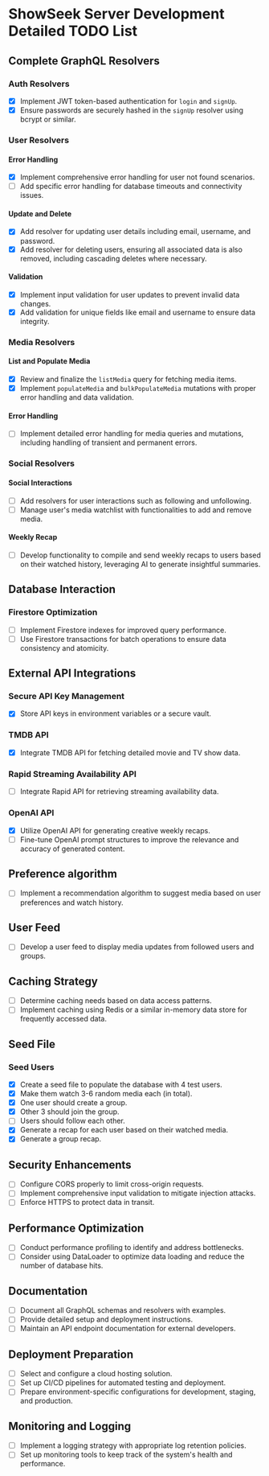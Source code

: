 # ShowSeek Server Development Detailed TODO List

## Complete GraphQL Resolvers
### Auth Resolvers
- [x] Implement JWT token-based authentication for `login` and `signUp`.
- [x] Ensure passwords are securely hashed in the `signUp` resolver using bcrypt or similar.

### User Resolvers
#### Error Handling
- [x] Implement comprehensive error handling for user not found scenarios.
- [ ] Add specific error handling for database timeouts and connectivity issues.
#### Update and Delete
- [x] Add resolver for updating user details including email, username, and password.
- [x] Add resolver for deleting users, ensuring all associated data is also removed, including cascading deletes where necessary.
#### Validation
- [x] Implement input validation for user updates to prevent invalid data changes.
- [x] Add validation for unique fields like email and username to ensure data integrity.

### Media Resolvers
#### List and Populate Media
- [x] Review and finalize the `listMedia` query for fetching media items.
- [x] Implement `populateMedia` and `bulkPopulateMedia` mutations with proper error handling and data validation.
#### Error Handling
- [ ] Implement detailed error handling for media queries and mutations, including handling of transient and permanent errors.

### Social Resolvers
#### Social Interactions
- [ ] Add resolvers for user interactions such as following and unfollowing.
- [ ] Manage user's media watchlist with functionalities to add and remove media.
#### Weekly Recap
- [ ] Develop functionality to compile and send weekly recaps to users based on their watched history, leveraging AI to generate insightful summaries.

## Database Interaction
### Firestore Optimization
- [ ] Implement Firestore indexes for improved query performance.
- [ ] Use Firestore transactions for batch operations to ensure data consistency and atomicity.

## External API Integrations
### Secure API Key Management
- [x] Store API keys in environment variables or a secure vault.
### TMDB API
- [x] Integrate TMDB API for fetching detailed movie and TV show data.
### Rapid Streaming Availability API
- [ ] Integrate Rapid API for retrieving streaming availability data.
### OpenAI API
- [x] Utilize OpenAI API for generating creative weekly recaps.
- [ ] Fine-tune OpenAI prompt structures to improve the relevance and accuracy of generated content.

## Preference algorithm
- [ ] Implement a recommendation algorithm to suggest media based on user preferences and watch history.

## User Feed
- [ ] Develop a user feed to display media updates from followed users and groups.

## Caching Strategy
- [ ] Determine caching needs based on data access patterns.
- [ ] Implement caching using Redis or a similar in-memory data store for frequently accessed data.

## Seed File
### Seed Users
- [x] Create a seed file to populate the database with 4 test users.
- [x] Make them watch 3-6 random media each (in total).
- [x] One user should create a group.
- [x] Other 3 should join the group.
- [ ] Users should follow each other.
- [x] Generate a recap for each user based on their watched media.
- [x] Generate a group recap. 

## Security Enhancements
- [ ] Configure CORS properly to limit cross-origin requests.
- [ ] Implement comprehensive input validation to mitigate injection attacks.
- [ ] Enforce HTTPS to protect data in transit.

## Performance Optimization
- [ ] Conduct performance profiling to identify and address bottlenecks.
- [ ] Consider using DataLoader to optimize data loading and reduce the number of database hits.

## Documentation
- [ ] Document all GraphQL schemas and resolvers with examples.
- [ ] Provide detailed setup and deployment instructions.
- [ ] Maintain an API endpoint documentation for external developers.

## Deployment Preparation
- [ ] Select and configure a cloud hosting solution.
- [ ] Set up CI/CD pipelines for automated testing and deployment.
- [ ] Prepare environment-specific configurations for development, staging, and production.

## Monitoring and Logging
- [ ] Implement a logging strategy with appropriate log retention policies.
- [ ] Set up monitoring tools to keep track of the system's health and performance.
